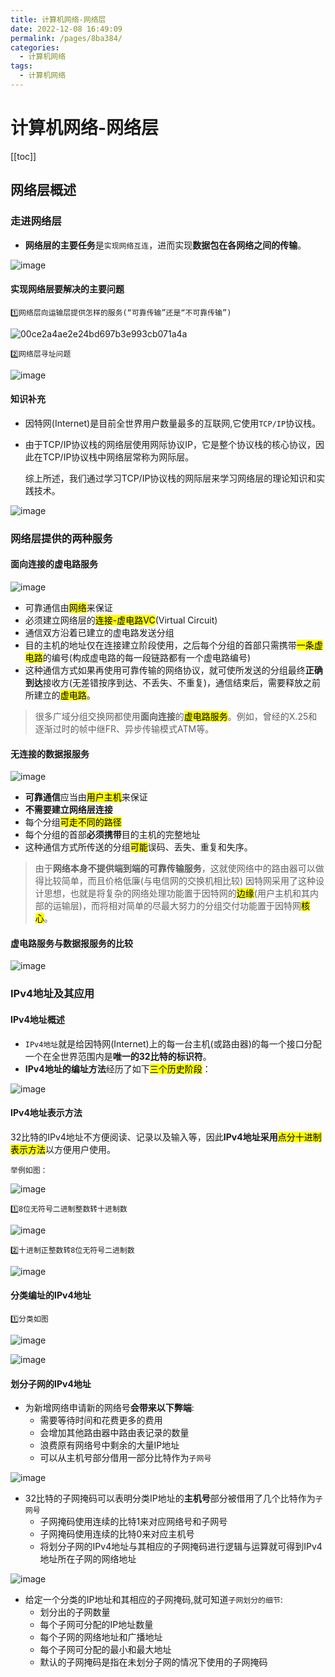 ```yaml
---
title: 计算机网络-网络层
date: 2022-12-08 16:49:09
permalink: /pages/8ba384/
categories:
  - 计算机网络
tags:
  - 计算机网络
---
```

# 计算机网络-网络层

[[toc]]

## 网络层概述

### 走进网络层

+ **网络层的主要任务**是`实现网络互连`，进而实现**数据包在各网络之间的传输**。

![image](https://cdn.staticaly.com/gh/xustudyxu/image-hosting1@master/20221208/image.3fzdhk9z0yg.webp)

#### 实现网络层要解决的主要问题

`1️⃣网络层向运输层提供怎样的服务(“可靠传输”还是“不可靠传输”)`

![00ce2a4ae2e24bd697b3e993cb071a4a](https://cdn.staticaly.com/gh/xustudyxu/image-hosting1@master/20221208/00ce2a4ae2e24bd697b3e993cb071a4a.1kcv7yn0vb8g.gif)

`2️⃣网络层寻址问题`

![image](https://cdn.staticaly.com/gh/xustudyxu/image-hosting1@master/20221208/image.3nlwnzrjep40.webp)

#### 知识补充

+ 因特网(Internet)是目前全世界用户数量最多的互联网,它使用`TCP/IP`协议栈。

+ 由于TCP/IP协议栈的网络层使用网际协议IP，它是整个协议栈的核心协议，因此在TCP/IP协议栈中网络层常称为网际层。

  综上所述，我们通过学习TCP/IP协议栈的网际层来学习网络层的理论知识和实践技术。

![image](https://cdn.staticaly.com/gh/xustudyxu/image-hosting1@master/20221208/image.680ben8vh8k0.webp)

### 网络层提供的两种服务

#### 面向连接的虚电路服务

![image](https://cdn.staticaly.com/gh/xustudyxu/image-hosting1@master/20221208/image.5a0pd9d7vh40.webp)

+ 可靠通信由<mark>网络</mark>来保证
+ 必须建立网络层的<mark>连接-虚电路VC</mark>(Virtual Circuit)
+ 通信双方沿着已建立的虚电路发送分组
+ 目的主机的地址仅在连接建立阶段使用，之后每个分组的首部只需携带<mark>一条虚电路</mark>的编号(构成虚电路的每一段链路都有一个虚电路编号)
+ 这种通信方式如果再使用可靠传输的网络协议，就可使所发送的分组最终**正确到达**接收方(无差错按序到达、不丢失、不重复)，通信结束后，需要释放之前所建立的<mark>虚电路</mark>。

> 很多广域分组交换网都使用**面向连接**的<mark>虚电路服务</mark>。例如，曾经的X.25和逐渐过时的帧中继FR、异步传输模式ATM等。

#### 无连接的数据报服务

![image](https://cdn.staticaly.com/gh/xustudyxu/image-hosting1@master/20221208/image.1qjhsp8x1jds.webp)

+ **可靠通信**应当由<mark>用户主机</mark>来保证
+ **不需要建立网络层连接**
+ 每个分组<mark>可走不同的路径</mark>
+ 每个分组的首部**必须携带**目的主机的完整地址
+ 这种通信方式所传送的分组<mark>可能</mark>误码、丢失、重复和失序。

> 由于**网络本身不提供端到端的可靠传输服务**，这就使网络中的路由器可以做得比较简单，而且价格低廉(与电信网的交换机相比较)
> 因特网采用了这种设计思想，也就是将复杂的网络处理功能置于因特网的<mark>边缘</mark>(用户主机和其内部的运输层)，而将相对简单的尽最大努力的分组交付功能置于因特网<mark>核心</mark>。

#### 虚电路服务与数据报服务的比较

![image](https://cdn.staticaly.com/gh/xustudyxu/image-hosting1@master/20221208/image.5whzai49rx00.webp)

### IPv4地址及其应用

#### IPv4地址概述

+ `IPv4地址`就是给因特网(Internet)上的每一台主机(或路由器)的每一个接口分配一个在全世界范围内是**唯一的32比特的标识符**。
+ **IPv4地址的编址方法**经历了如下<mark>三个历史阶段</mark>：

![image](https://cdn.staticaly.com/gh/xustudyxu/image-hosting1@master/20221208/image.1f3ir6liirb4.webp)

#### IPv4地址表示方法

32比特的IPv4地址不方便阅读、记录以及输入等，因此**IPv4地址采用**<mark>点分十进制表示方法</mark>以方便用户使用。

`举例如图：`

![image](https://cdn.staticaly.com/gh/xustudyxu/image-hosting1@master/20221208/image.27png73j4atc.webp)

`1️⃣8位无符号二进制整数转十进制数`

![image](https://cdn.staticaly.com/gh/xustudyxu/image-hosting1@master/20221208/image.4xxvet7gkv4.webp)

`2️⃣十进制正整数转8位无符号二进制数`

![image](https://cdn.staticaly.com/gh/xustudyxu/image-hosting1@master/20221208/image.2xx4szeo8kc0.webp)

#### 分类编址的IPv4地址

`1️⃣分类如图`

![image](https://cdn.staticaly.com/gh/xustudyxu/image-hosting1@master/20221208/image.3jhtfj5f5e60.webp)

![image](https://cdn.staticaly.com/gh/xustudyxu/image-hosting1@master/20221208/image.76fhib3vxhs0.webp)

#### 划分子网的IPv4地址

+ 为新增网络申请新的网络号**会带来以下弊端**:
  + 需要等待时间和花费更多的费用
  + 会增加其他路由器中路由表记录的数量
  + 浪费原有网络号中剩余的大量IP地址
  + 可以从主机号部分借用一部分比特作为`子网号`

![image](https://cdn.staticaly.com/gh/xustudyxu/image-hosting1@master/20221208/image.767eucbbyuo0.webp)

+ 32比特的子网掩码可以表明分类IP地址的**主机号**部分被借用了几个比特作为`子网号`
  + 子网掩码使用连续的比特1来对应网络号和子网号
  + 子网掩码使用连续的比特0来对应主机号
  + 将划分子网的IPv4地址与其相应的子网掩码进行逻辑与运算就可得到IPv4地址所在子网的网络地址

![image](https://cdn.staticaly.com/gh/xustudyxu/image-hosting1@master/20221208/image.h9tecx9enw0.webp)

+ 给定一个分类的IP地址和其相应的子网掩码,就可知道`子网划分的细节`:
  + 划分出的子网数量
  + 每个子网可分配的IP地址数量
  + 每个子网的网络地址和广播地址
  + 每个子网可分配的最小和最大地址
  + 默认的子网掩码是指在未划分子网的情况下使用的子网掩码